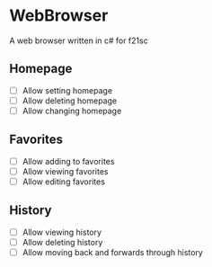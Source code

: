 # WebBrowser
A web browser written in c# for f21sc
## Homepage
- [ ] Allow setting homepage
- [ ] Allow deleting homepage
- [ ] Allow changing homepage

## Favorites
- [ ] Allow adding to favorites
- [ ] Allow viewing favorites
- [ ] Allow editing favorites

## History
- [ ] Allow viewing history
- [ ] Allow deleting history
- [ ] Allow moving back and forwards through history
